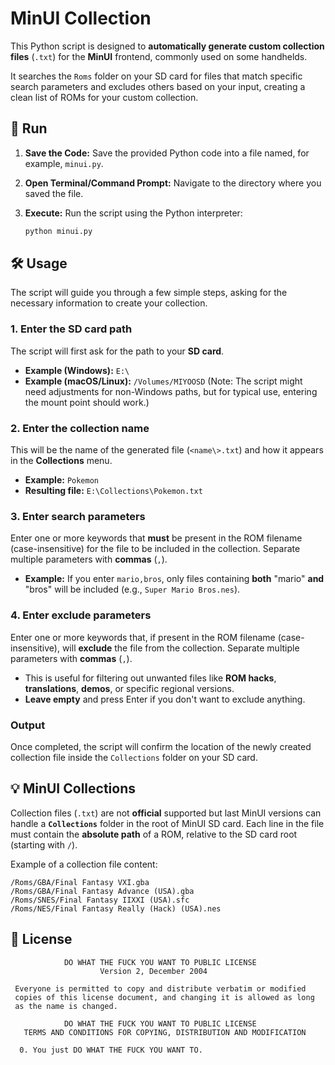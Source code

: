 # MinUI Collection

This Python script is designed to **automatically generate custom collection files** (`.txt`) for the **MinUI** frontend, commonly used on some handhelds.

It searches the `Roms` folder on your SD card for files that match specific search parameters and excludes others based on your input, creating a clean list of ROMs for your custom collection.

## 🚀 Run

1.  **Save the Code:** Save the provided Python code into a file named, for example, `minui.py`.
2.  **Open Terminal/Command Prompt:** Navigate to the directory where you saved the file.
3.  **Execute:** Run the script using the Python interpreter:

    ```bash
    python minui.py
    ```

## 🛠️ Usage

The script will guide you through a few simple steps, asking for the necessary information to create your collection.

### 1. Enter the SD card path

The script will first ask for the path to your **SD card**.

* **Example (Windows):** `E:\`
* **Example (macOS/Linux):** `/Volumes/MIYOOSD` (Note: The script might need adjustments for non-Windows paths, but for typical use, entering the mount point should work.)

### 2. Enter the collection name

This will be the name of the generated file (`<name\>.txt`) and how it appears in the **Collections** menu.

* **Example:** `Pokemon`
* **Resulting file:** `E:\Collections\Pokemon.txt`

### 3. Enter search parameters

Enter one or more keywords that **must** be present in the ROM filename (case-insensitive) for the file to be included in the collection. Separate multiple parameters with **commas** (`,`).

* **Example:** If you enter `mario,bros`, only files containing **both** "mario" **and** "bros" will be included (e.g., `Super Mario Bros.nes`).

### 4. Enter exclude parameters
Enter one or more keywords that, if present in the ROM filename (case-insensitive), will **exclude** the file from the collection. Separate multiple parameters with **commas** (`,`).

* This is useful for filtering out unwanted files like **ROM hacks**, **translations**, **demos**, or specific regional versions.
* **Leave empty** and press Enter if you don't want to exclude anything.

### Output
Once completed, the script will confirm the location of the newly created collection file inside the `Collections` folder on your SD card.

## 💡 MinUI Collections

Collection files (`.txt`) are not **official** supported but last MinUI versions can handle a **`Collections`** folder in the root of MinUI SD card. Each line in the file must contain the **absolute path** of a ROM, relative to the SD card root (starting with `/`).

Example of a collection file content:

```
/Roms/GBA/Final Fantasy VXI.gba
/Roms/GBA/Final Fantasy Advance (USA).gba
/Roms/SNES/Final Fantasy IIXXI (USA).sfc
/Roms/NES/Final Fantasy Really (Hack) (USA).nes
```

## 🧻 License

```
            DO WHAT THE FUCK YOU WANT TO PUBLIC LICENSE
                    Version 2, December 2004

 Everyone is permitted to copy and distribute verbatim or modified
 copies of this license document, and changing it is allowed as long
 as the name is changed.

            DO WHAT THE FUCK YOU WANT TO PUBLIC LICENSE
   TERMS AND CONDITIONS FOR COPYING, DISTRIBUTION AND MODIFICATION

  0. You just DO WHAT THE FUCK YOU WANT TO.
```

